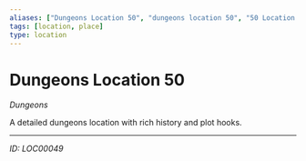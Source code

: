 ```yaml
---
aliases: ["Dungeons Location 50", "dungeons location 50", "50 Location Dungeons"]
tags: [location, place]
type: location
---
```


# Dungeons Location 50

*Dungeons*

A detailed dungeons location with rich history and plot hooks.

---
*ID: LOC00049*